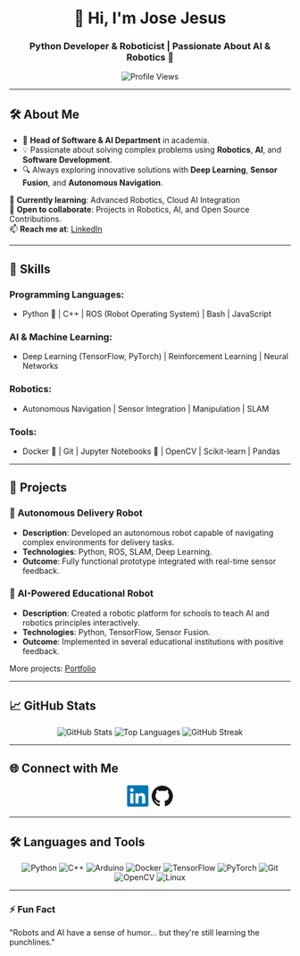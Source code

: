 <h1 align="center">👋 Hi, I'm Jose Jesus</h1>
<h3 align="center">Python Developer & Roboticist | Passionate About AI & Robotics 🤖</h3>

<p align="center">
  <img src="https://komarev.com/ghpvc/?username=cpjosejesus&label=Profile%20Views&color=0e75b6&style=flat" alt="Profile Views" />
</p>

---

## 🛠 About Me
- 🚀 **Head of Software & AI Department** in academia.  
- 💡 Passionate about solving complex problems using **Robotics**, **AI**, and **Software Development**.  
- 🔍 Always exploring innovative solutions with **Deep Learning**, **Sensor Fusion**, and **Autonomous Navigation**.  

🌱 **Currently learning**: Advanced Robotics, Cloud AI Integration  
🤝 **Open to collaborate**: Projects in Robotics, AI, and Open Source Contributions.  
📫 **Reach me at**: [LinkedIn](https://www.linkedin.com/in/cpjosejesus)  

---

## 🧠 Skills
### Programming Languages:
- Python 🐍 | C++ | ROS (Robot Operating System) | Bash | JavaScript  

### AI & Machine Learning:
- Deep Learning (TensorFlow, PyTorch) | Reinforcement Learning | Neural Networks  

### Robotics:
- Autonomous Navigation | Sensor Integration | Manipulation | SLAM  

### Tools:
- Docker 🐳 | Git | Jupyter Notebooks 📓 | OpenCV | Scikit-learn | Pandas  

---

## 🚀 Projects
### 🌟 **Autonomous Delivery Robot**
- **Description**: Developed an autonomous robot capable of navigating complex environments for delivery tasks.  
- **Technologies**: Python, ROS, SLAM, Deep Learning.  
- **Outcome**: Fully functional prototype integrated with real-time sensor feedback.

### 🌟 **AI-Powered Educational Robot**
- **Description**: Created a robotic platform for schools to teach AI and robotics principles interactively.  
- **Technologies**: Python, TensorFlow, Sensor Fusion.  
- **Outcome**: Implemented in several educational institutions with positive feedback.  

More projects: [Portfolio](#)

---

## 📈 GitHub Stats
<p align="center">
  <img src="https://github-readme-stats.vercel.app/api?username=cpjosejesus&show_icons=true&theme=radical&count_private=true" alt="GitHub Stats" />
  <img src="https://github-readme-stats.vercel.app/api/top-langs?username=cpjosejesus&show_icons=true&theme=radical&layout=compact" alt="Top Languages" />
  <img src="https://github-readme-streak-stats.herokuapp.com/?user=cpjosejesus&theme=radical" alt="GitHub Streak" />
</p>

---

## 🌐 Connect with Me
<p align="center">
  <a href="https://linkedin.com/in/cpjosejesus" target="_blank"><img src="https://raw.githubusercontent.com/devicons/devicon/master/icons/linkedin/linkedin-original.svg" alt="LinkedIn" height="40" width="40" /></a>
  <a href="https://github.com/cpjosejesus" target="_blank"><img src="https://raw.githubusercontent.com/devicons/devicon/master/icons/github/github-original.svg" alt="GitHub" height="40" width="40" /></a>
</p>

---

## 🛠 Languages and Tools
<p align="center">
  <img src="https://cdn.worldvectorlogo.com/logos/python-5.svg" alt="Python" width="40" height="40" />
  <img src="https://cdn.worldvectorlogo.com/logos/c.svg" alt="C++" width="40" height="40" />
  <img src="https://cdn.worldvectorlogo.com/logos/arduino-1.svg" alt="Arduino" width="40" height="40" />
  <img src="https://www.vectorlogo.zone/logos/docker/docker-icon.svg" alt="Docker" width="40" height="40" />
  <img src="https://cdn.worldvectorlogo.com/logos/tensorflow-2.svg" alt="TensorFlow" width="40" height="40" />
  <img src="https://cdn.worldvectorlogo.com/logos/pytorch-icon.svg" alt="PyTorch" width="40" height="40" />
  <img src="https://cdn.worldvectorlogo.com/logos/git-icon.svg" alt="Git" width="40" height="40" />
  <img src="https://www.vectorlogo.zone/logos/opencv/opencv-icon.svg" alt="OpenCV" width="40" height="40" />
  <img src="https://www.vectorlogo.zone/logos/linux/linux-icon.svg" alt="Linux" width="40" height="40" />
</p>

---

### ⚡ Fun Fact
"Robots and AI have a sense of humor... but they're still learning the punchlines."
